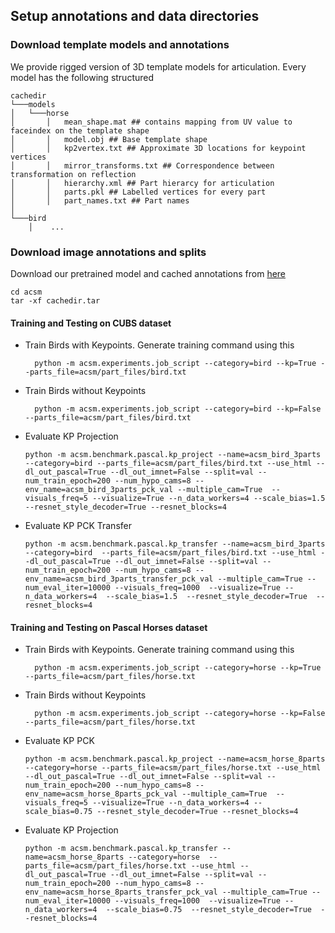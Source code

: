 ## Setup annotations and data directories


### Download template models and annotations
We provide rigged version of 3D template models for articulation. Every model has the following structured
```
cachedir
└───models
│   └───horse
│       │   mean_shape.mat ## contains mapping from UV value to faceindex on the template shape 
│       │   model.obj ## Base template shape
│       │   kp2vertex.txt ## Approximate 3D locations for keypoint vertices
│       │   mirror_transforms.txt ## Correspondence between transformation on reflection
│       │   hierarchy.xml ## Part hierarcy for articulation
│       │   parts.pkl ## Labelled vertices for every part
│       │   part_names.txt ## Part names
│   
└───bird
    │    ...

```


### Download image annotations and splits
Download our pretrained model and cached annotations from [here](https://drive.google.com/file/d/1_zOwuuDORW0kLtCSnN0x2U_SDdlPdzpE/view?usp=drivesdk)
```
cd acsm
tar -xf cachedir.tar
```

#### Training and Testing on CUBS dataset
* Train Birds with Keypoints. Generate training command using this 
  ```
    python -m acsm.experiments.job_script --category=bird --kp=True --parts_file=acsm/part_files/bird.txt
  ```

* Train Birds without Keypoints
  ```
    python -m acsm.experiments.job_script --category=bird --kp=False --parts_file=acsm/part_files/bird.txt
  ```


* Evaluate KP Projection
    ```
    python -m acsm.benchmark.pascal.kp_project --name=acsm_bird_3parts --category=bird --parts_file=acsm/part_files/bird.txt --use_html --dl_out_pascal=True --dl_out_imnet=False --split=val --num_train_epoch=200 --num_hypo_cams=8 --env_name=acsm_bird_3parts_pck_val --multiple_cam=True  --visuals_freq=5 --visualize=True --n_data_workers=4 --scale_bias=1.5  --resnet_style_decoder=True --resnet_blocks=4
    ```


* Evaluate KP PCK Transfer
    ```
    python -m acsm.benchmark.pascal.kp_transfer --name=acsm_bird_3parts --category=bird  --parts_file=acsm/part_files/bird.txt --use_html --dl_out_pascal=True --dl_out_imnet=False --split=val --num_train_epoch=200 --num_hypo_cams=8 --env_name=acsm_bird_3parts_transfer_pck_val --multiple_cam=True --num_eval_iter=10000 --visuals_freq=1000  --visualize=True --n_data_workers=4  --scale_bias=1.5  --resnet_style_decoder=True  --resnet_blocks=4
    ```



#### Training and Testing on Pascal Horses dataset
* Train Birds with Keypoints. Generate training command using this 
  ```
    python -m acsm.experiments.job_script --category=horse --kp=True --parts_file=acsm/part_files/horse.txt
  ```

* Train Birds without Keypoints
  ```
    python -m acsm.experiments.job_script --category=horse --kp=False --parts_file=acsm/part_files/horse.txt
  ```


* Evaluate KP PCK
    ```
    python -m acsm.benchmark.pascal.kp_project --name=acsm_horse_8parts --category=horse --parts_file=acsm/part_files/horse.txt --use_html --dl_out_pascal=True --dl_out_imnet=False --split=val --num_train_epoch=200 --num_hypo_cams=8 --env_name=acsm_horse_8parts_pck_val --multiple_cam=True  --visuals_freq=5 --visualize=True --n_data_workers=4 --scale_bias=0.75 --resnet_style_decoder=True --resnet_blocks=4
    ```


* Evaluate KP Projection
    ```
    python -m acsm.benchmark.pascal.kp_transfer --name=acsm_horse_8parts --category=horse  --parts_file=acsm/part_files/horse.txt --use_html --dl_out_pascal=True --dl_out_imnet=False --split=val --num_train_epoch=200 --num_hypo_cams=8 --env_name=acsm_horse_8parts_transfer_pck_val --multiple_cam=True --num_eval_iter=10000 --visuals_freq=1000  --visualize=True --n_data_workers=4  --scale_bias=0.75  --resnet_style_decoder=True  --resnet_blocks=4
    ```
